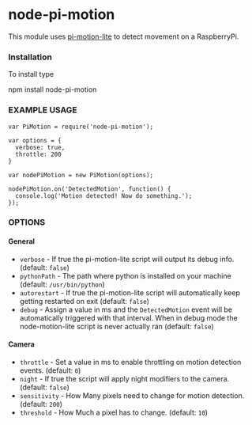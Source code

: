 # node-pi-motion

This module uses [pi-motion-lite](https://github.com/pageauc/pi-motion-lite) to detect movement on a RaspberryPi.

### Installation
To install type

  npm install node-pi-motion

### EXAMPLE USAGE

```
var PiMotion = require('node-pi-motion');

var options = {
  verbose: true,
  throttle: 200
}

var nodePiMotion = new PiMotion(options);

nodePiMotion.on('DetectedMotion', function() {
  console.log('Motion detected! Now do something.');
});
```

### OPTIONS

#### General
- `verbose` - If true the pi-motion-lite script will output its debug info. (default: `false`)
- `pythonPath` - The path where python is installed on your machine (default: `/usr/bin/python`)
- `autorestart` - If true the pi-motion-lite script will automatically keep getting restarted on exit (default: `false`)
- `debug` - Assign a value in ms and the `DetectedMotion` event will be automatically triggered with that interval. When in debug mode the node-motion-lite script is never actually ran (default: `false`)

#### Camera
- `throttle` - Set a value in ms to enable throttling on motion detection events. (default: `0`)
- `night` - If true the script will apply night modifiers to the camera. (default: `false`)
- `sensitivity` - How Many pixels need to change for motion detection. (default: `200`)
- `threshold` - How Much a pixel has to change. (default: `10`)
